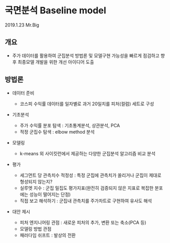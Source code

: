 # 국면분석 Baseline model
2019.1.23 Mr.Big

## 개요
- 주가 데이터를 활용하여 군집분석 방법론 및 모델구현 가능성을 빠르게 점검하고
향후 최종모델 개발을 위한 개선 아이디어 도출


## 방법론
- 데이터 준비  
  - 코스피 수익률 데이터를 일자별로 과거 20일치를 피처(컬럼) 세트로 구성

- 기초분석  
  - 주가 수익률 분포 탐색 : 기초통계분석, 상관분석, PCA
  - 적정 군집수 탐색 : elbow method 분석

- 모델링  
  - k-means 외 사이킷런에서 제공하는 다양한 군집분석 알고리즘 비교 분석

- 평가  
  - 세그먼트 당 관측치수 적정성 : 특정 군집에 관측치가 쏠리거나 군집이 제대로 형성되지 않는지?
  - 실루엣 지수 : 군집 밀집도 평가지표(완전히 검증되지 않은 지표로 복잡한 분포에는 성능이 떨어지는 단점)
  - 직접 보고 해석하기 : 군집내 관측치를 주가차트로 구현하여 유사도 해석

- 대안 제시  
  - 피처 엔지니어링 관점 : 새로운 피처의 추가, 변환 또는 축소(PCA 등)
  - 모델링 방법 관점
  - 패러다임 쉬프트 : 발상의 전환